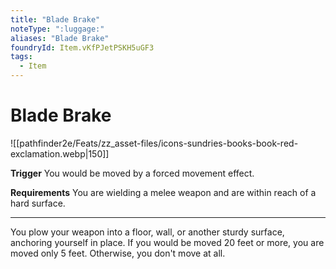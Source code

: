 ```yaml
---
title: "Blade Brake"
noteType: ":luggage:"
aliases: "Blade Brake"
foundryId: Item.vKfPJetPSKH5uGF3
tags:
  - Item
---
```


# Blade Brake
![[pathfinder2e/Feats/zz_asset-files/icons-sundries-books-book-red-exclamation.webp|150]]

**Trigger** You would be moved by a forced movement effect.

**Requirements** You are wielding a melee weapon and are within reach of a hard surface.

* * *

You plow your weapon into a floor, wall, or another sturdy surface, anchoring yourself in place. If you would be moved 20 feet or more, you are moved only 5 feet. Otherwise, you don't move at all.
